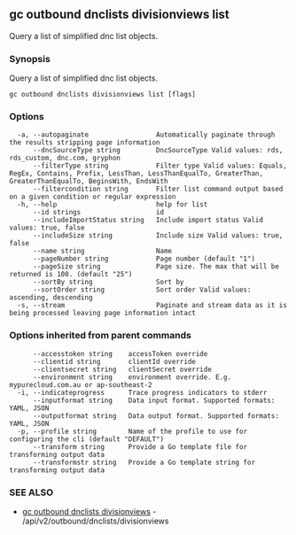 ## gc outbound dnclists divisionviews list

Query a list of simplified dnc list objects.

### Synopsis

Query a list of simplified dnc list objects.

```
gc outbound dnclists divisionviews list [flags]
```

### Options

```
  -a, --autopaginate                 Automatically paginate through the results stripping page information
      --dncSourceType string         DncSourceType Valid values: rds, rds_custom, dnc.com, gryphon
      --filterType string            Filter type Valid values: Equals, RegEx, Contains, Prefix, LessThan, LessThanEqualTo, GreaterThan, GreaterThanEqualTo, BeginsWith, EndsWith
      --filtercondition string       Filter list command output based on a given condition or regular expression
  -h, --help                         help for list
      --id strings                   id
      --includeImportStatus string   Include import status Valid values: true, false
      --includeSize string           Include size Valid values: true, false
      --name string                  Name
      --pageNumber string            Page number (default "1")
      --pageSize string              Page size. The max that will be returned is 100. (default "25")
      --sortBy string                Sort by
      --sortOrder string             Sort order Valid values: ascending, descending
  -s, --stream                       Paginate and stream data as it is being processed leaving page information intact
```

### Options inherited from parent commands

```
      --accesstoken string    accessToken override
      --clientid string       clientId override
      --clientsecret string   clientSecret override
      --environment string    environment override. E.g. mypurecloud.com.au or ap-southeast-2
  -i, --indicateprogress      Trace progress indicators to stderr
      --inputformat string    Data input format. Supported formats: YAML, JSON
      --outputformat string   Data output format. Supported formats: YAML, JSON
  -p, --profile string        Name of the profile to use for configuring the cli (default "DEFAULT")
      --transform string      Provide a Go template file for transforming output data
      --transformstr string   Provide a Go template string for transforming output data
```

### SEE ALSO

* [gc outbound dnclists divisionviews](gc_outbound_dnclists_divisionviews.html)	 - /api/v2/outbound/dnclists/divisionviews


